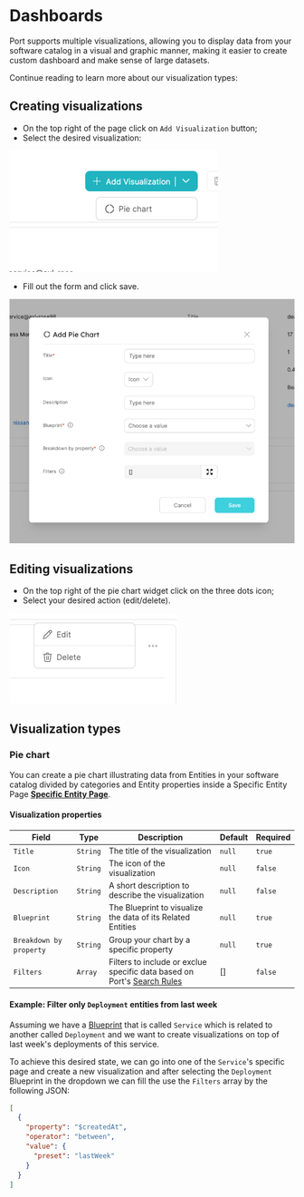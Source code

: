 # Dashboards

Port supports multiple visualizations, allowing you to display data from your software catalog in a visual and graphic manner, making it easier to create custom dashboard and make sense of large datasets.

Continue reading to learn more about our visualization types:

## Creating visualizations

- On the top right of the page click on `Add Visualization` button;
- Select the desired visualization:

![Dropdown](../../../static/img/software-catalog/widgets/AddPieChartVisualization.png)

- Fill out the form and click save.

![Dropdown](../../../static/img/software-catalog/widgets/AddPieChartForm.png)

## Editing visualizations

- On the top right of the pie chart widget click on the three dots icon;
- Select your desired action (edit/delete).

![Dropdown](../../../static/img/software-catalog/widgets/EditOrDeleteWidget.png)

## Visualization types

### Pie chart

You can create a pie chart illustrating data from Entities in your software catalog divided by categories and Entity properties inside a Specific Entity Page [**Specific Entity Page**](../entity/entity.md#entity-page).

#### Visualization properties

| Field                   | Type     | Description                                                                                                                      | Default | Required |
| ----------------------- | -------- | -------------------------------------------------------------------------------------------------------------------------------- | ------- | -------- |
| `Title`                 | `String` | The title of the visualization                                                                                                   | `null`  | `true`   |
| `Icon`                  | `String` | The icon of the visualization                                                                                                    | `null`  | `false`  |
| `Description`           | `String` | A short description to describe the visualization                                                                                | `null`  | `false`  |
| `Blueprint`             | `String` | The Blueprint to visualize the data of its Related Entities                                                                      | `null`  | `true`   |
| `Breakdown by property` | `String` | Group your chart by a specific property                                                                                          | `null`  | `true`   |
| `Filters`               | `Array`  | Filters to include or exclue specific data based on Port's [Search Rules](../../software-catalog/search-in-port.md#search-rules) | []      | `false`  |

#### Example: Filter only `Deployment` entities from last week

Assuming we have a [Blueprint](../../software-catalog/blueprint/blueprint.md) that is called `Service` which is related to another called `Deployment` and we want to create visualizations on top of last week's deployments of this service.

To achieve this desired state, we can go into one of the `Service`'s specific page and create a new visualization and after selecting the `Deployment` Blueprint in the dropdown we can fill the use the `Filters` array by the following JSON:

```json showLineNumbers
[
  {
    "property": "$createdAt",
    "operator": "between",
    "value": {
      "preset": "lastWeek"
    }
  }
]
```
